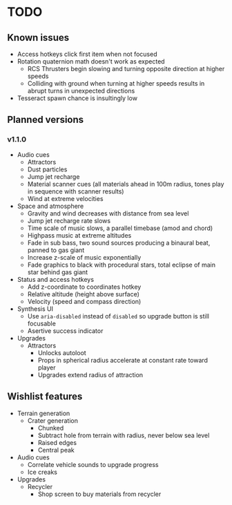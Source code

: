# TODO
## Known issues
- Access hotkeys click first item when not focused
- Rotation quaternion math doesn't work as expected
  - RCS Thrusters begin slowing and turning opposite direction at higher speeds
  - Colliding with ground when turning at higher speeds results in abrupt turns in unexpected directions
- Tesseract spawn chance is insultingly low

## Planned versions
### v1.1.0
- Audio cues
  - Attractors
  - Dust particles
  - Jump jet recharge
  - Material scanner cues (all materials ahead in 100m radius, tones play in sequence with scanner results)
  - Wind at extreme velocities
- Space and atmosphere
  - Gravity and wind decreases with distance from sea level
  - Jump jet recharge rate slows
  - Time scale of music slows, a parallel timebase (amod and chord)
  - Highpass music at extreme altitudes
  - Fade in sub bass, two sound sources producing a binaural beat, panned to gas giant
  - Increase z-scale of music exponentially
  - Fade graphics to black with procedural stars, total eclipse of main star behind gas giant
- Status and access hotkeys
  - Add z-coordinate to coordinates hotkey
  - Relative altitude (height above surface)
  - Velocity (speed and compass direction)
- Synthesis UI
  - Use `aria-disabled` instead of `disabled` so upgrade button is still focusable
  - Asertive success indicator
- Upgrades
  - Attractors
    - Unlocks autoloot
    - Props in spherical radius accelerate at constant rate toward player
    - Upgrades extend radius of attraction

## Wishlist features
- Terrain generation
  - Crater generation
    - Chunked
    - Subtract hole from terrain with radius, never below sea level
    - Raised edges
    - Central peak
- Audio cues
  - Correlate vehicle sounds to upgrade progress
  - Ice creaks
- Upgrades
  - Recycler
    - Shop screen to buy materials from recycler
